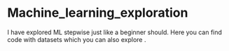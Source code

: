 # Machine_learning_exploration

I have explored ML stepwise just like a beginner should.
Here you can find code with datasets which you can also explore .

